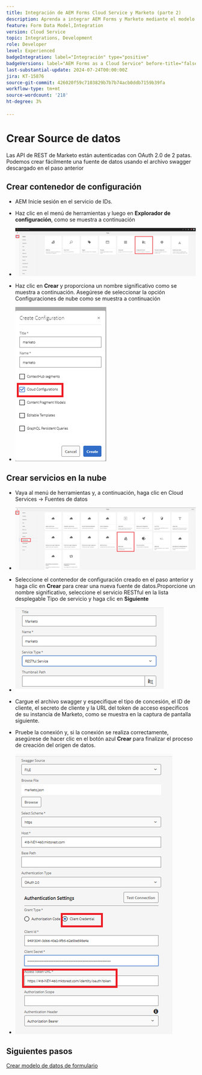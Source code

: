 ```yaml
---
title: Integración de AEM Forms Cloud Service y Marketo (parte 2)
description: Aprenda a integrar AEM Forms y Marketo mediante el modelo de datos de formulario de AEM Forms.
feature: Form Data Model,Integration
version: Cloud Service
topic: Integrations, Development
role: Developer
level: Experienced
badgeIntegration: label="Integración" type="positive"
badgeVersions: label="AEM Forms as a Cloud Service" before-title="false"
last-substantial-update: 2024-07-24T00:00:00Z
jira: KT-15876
source-git-commit: 426020f59c7103829b7b7b74acb0ddb7159b39fa
workflow-type: tm+mt
source-wordcount: '218'
ht-degree: 3%

---
```


# Crear Source de datos

Las API de REST de Marketo están autenticadas con OAuth 2.0 de 2 patas. Podemos crear fácilmente una fuente de datos usando el archivo swagger descargado en el paso anterior

## Crear contenedor de configuración

* AEM Inicie sesión en el servicio de IDs.
* Haz clic en el menú de herramientas y luego en **Explorador de configuración**, como se muestra a continuación

* ![menú de herramientas](assets/datasource3.png)

* Haz clic en **Crear** y proporciona un nombre significativo como se muestra a continuación. Asegúrese de seleccionar la opción Configuraciones de nube como se muestra a continuación

* ![contenedor de configuración](assets/datasource4.png)

## Crear servicios en la nube

* Vaya al menú de herramientas y, a continuación, haga clic en Cloud Services -> Fuentes de datos

* ![servicios en la nube](assets/datasource5.png)

* Seleccione el contenedor de configuración creado en el paso anterior y haga clic en **Crear** para crear una nueva fuente de datos.Proporcione un nombre significativo, seleccione el servicio RESTful en la lista desplegable Tipo de servicio y haga clic en **Siguiente**
* ![nuevo-origen de datos](assets/datasource6.png)

* Cargue el archivo swagger y especifique el tipo de concesión, el ID de cliente, el secreto de cliente y la URL del token de acceso específicos de su instancia de Marketo, como se muestra en la captura de pantalla siguiente.

* Pruebe la conexión y, si la conexión se realiza correctamente, asegúrese de hacer clic en el botón azul **Crear** para finalizar el proceso de creación del origen de datos.

* ![configuración de origen de datos](assets/datasource1.png)


## Siguientes pasos

[Crear modelo de datos de formulario](./part3.md)
